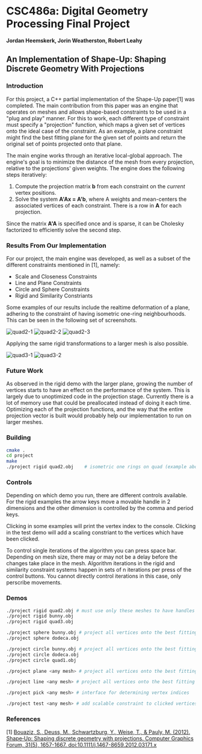 # CSC486a: Digital Geometry Processing Final Project
**Jordan Heemskerk, Jorin Weatherston, Robert Leahy**
## An Implementation of Shape-Up: Shaping Discrete Geometry With Projections

### Introduction
For this project, a C++ partial implementation of the Shape-Up paper[1] was completed. The main contribution from this paper was an engine that operates on meshes and allows shape-based constraints to be used in a "plug and play" manner. For this to work, each different type of constraint must specify a "projection" function, which maps a given set of vertices onto the ideal case of the constraint. As an example, a plane constraint might find the best fitting plane for the given set of points and return the original set of points projected onto that plane. 

The main engine works through an iterative local-global approach. The engine's goal is to minimize the distance of the mesh from every projection, relative to the projections' given weights. The engine does the following steps iteratively:
 1. Compute the projection matrix **b** from each constraint on the *current* vertex positions.
 2. Solve the system **A'Ax = A'b**, where A weights and mean-centers the associated vertices of each constraint. There is a row in **A** for each projection. 

Since the matrix **A'A** is specified once and is sparse, it can be Cholesky factorized to efficiently solve the second step.

### Results From Our Implementation
For our project, the main engine was developed, as well as a subset of the different constraints mentioned in [1], namely:
* Scale and Closeness Constraints
* Line and Plane Constraints
* Circle and Sphere Constraints
* Rigid and Similarity Constriants

Some examples of our results include the realtime deformation of a plane, adhering to the constraint of having isometric one-ring neighbourhoods. This can be seen in the following set of screenshots.

![quad2-1](https://github.com/jordan-heemskerk/dgp-project/blob/project/project/examples/quad2-1.png "quad2-1")
![quad2-2](https://github.com/jordan-heemskerk/dgp-project/blob/project/project/examples/quad2-2.png "quad2-2")
![quad2-3](https://github.com/jordan-heemskerk/dgp-project/blob/project/project/examples/quad2-3.png "quad2-3")

Applying the same rigid transformations to a larger mesh is also possible. 

![quad3-1](https://github.com/jordan-heemskerk/dgp-project/blob/project/project/examples/quad3-1.png "quad3-1")
![quad3-2](https://github.com/jordan-heemskerk/dgp-project/blob/project/project/examples/quad3-2.png "quad3-2")

### Future Work
As observed in the rigid demo with the larger plane, growing the number of vertices starts to have an effect on the performance of the system. This is largely due to unoptimized code in the projection stage. Currently there is a lot of memory use that could be preallocated instead of doing it each time. Optimizing each of the projection functions, and the way that the entire projection vector is built would probably help our implementation to run on larger meshes.

### Building

```bash
cmake .
cd project
make
./project rigid quad2.obj    # isometric one rings on quad (example above)
```

### Controls

Depending on which demo you run, there are different controls available. For the rigid examples the arrow keys move a movable handle in 2 dimensions and the other dimension is controlled by the comma and period keys. 

Clicking in some examples will print the vertex index to the console. Clicking in the test demo will add a scaling constriant to the vertices which have been clicked.

To control single iterations of the algorithm you can press space bar. Depending on mesh size, there may or may not be a delay before the changes take place in the mesh. Algorithm iterations in the rigid and similarity constraint systems happen in sets of n iterations per press of the control buttons. You cannot directly control iterations in this case, only perscribe movements. 

### Demos

```bash
./project rigid quad2.obj # must use only these meshes to have handles defined
./project rigid bunny.obj
./project rigid quad3.obj

./project sphere bunny.obj # project all vertices onto the best fitting sphere
./project sphere dodeca.obj 

./project circle bunny.obj # project all vertices onto the best fitting circle
./project circle dodeca.obj
./project circle quad1.obj 

./project plane <any mesh> # project all vertices onto the best fitting plane

./project line <any mesh> # project all vertices onto the best fitting line

./project pick <any mesh> # interface for determining vertex indices

./project test <any mesh> # add scalable constraint to clicked vertices (closeness on all others)
```


### References
[1] [Bouaziz, S., Deuss, M., Schwartzburg, Y., Weise, T., & Pauly, M. (2012). Shape‐Up: Shaping discrete geometry with projections. Computer Graphics Forum, 31(5), 1657-1667. doi:10.1111/j.1467-8659.2012.03171.x](http://lgg.epfl.ch/publications/2012/shapeup/index.php)
